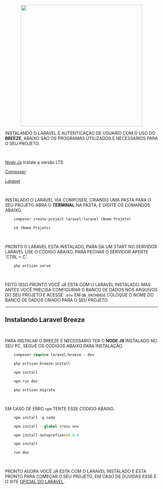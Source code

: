 <p align="center"><a href="#" target="_blank"><a><img src="https://raw.githubusercontent.com/laravel/art/master/logo-lockup/5%20SVG/2%20CMYK/1%20Full%20Color/laravel-logolockup-cmyk-red.svg" width="400"></a></p>

INSTALANDO O LARAVEL E AUTENTICAÇÃO DE USUARIO COM O USO DO **BREEZE**, ABAIXO SÃO OS PROGRAMAS ÚTILIZADOS E NECESSARIOS PARA O SEU PROJETO.

<br>

_[Node Js](https://nodejs.org/en/)_ Instale a versão _LTS_

_[Composer](https://getcomposer.org/)_

_[Laravel](https://laravel.com/docs/8.x#installation-via-composer)_

<br>

INSTALADO O LARAVEL VIA COMPOSER, CRIANDO UMA PASTA PARA O SEU PROJETO ABRA O **TERMINAL** NA PASTA, E DIGITE OS COMANDOS ABAIXO.

```PHP
    composer create-project laravel/laravel (Nome Projeto)

    cd (Nome Projeto)
```

<br>

PRONTO O LARAVEL ESTA INSTALADO, PARA DA UM START NO SERVIDOR LARAVEL USE O CODIGO ABAIXO, PARA FECHAR O SERVIDOR APERTE 'CTRL + C'.

```PHP
    php artisan serve
```

<br>

FEITO ISSO PRONTO VOCÊ JÁ ESTA COM O LARAVEL INSTALADO. MAS ANTES VOCÊ PRECISA CONFIGURAR O BANCO DE DADOS NOS ARQUIVOS DO SEU PROJETO E ACESSE `.env` EM `DB_DATABASE` COLOQUE O NOME DO BANCO DE DADOS CRIADO PARA O SEU PROJETO.

---

## Instalando Laravel Breeze

<br>

PARA INSTALAR O BREEZE É NECESSARIO TER O **NODE JS** INSTALADO NO SEU PC, SEGUE OS CODIGOS ABAIXO PARA INSTALAÇÃO.

```PHP
    composer require laravel/breeze --dev

    php artisan breeze:install

    npm install

    npm run dev

    php artisan migrate
```

<br>

EM CASO DE ERRO `npm` TENTE ESSE CODIGO ABAIXO.

```PHP
    npm install -g node

    npm install --global cross-env

    npm install autoprefixer@9.8.0

    npm install

    run dev
```

<br>

PRONTO AGORA VOCÊ JÁ ESTA COM O LARAVEL INSTALADO E ESTA PRONTO PARA COMEÇAR O SEU PROJETO, EM CASO DE DUVIDAS ESSE É O SITE [OFICIAL DO LARAVEL](https://laravel.com/).

